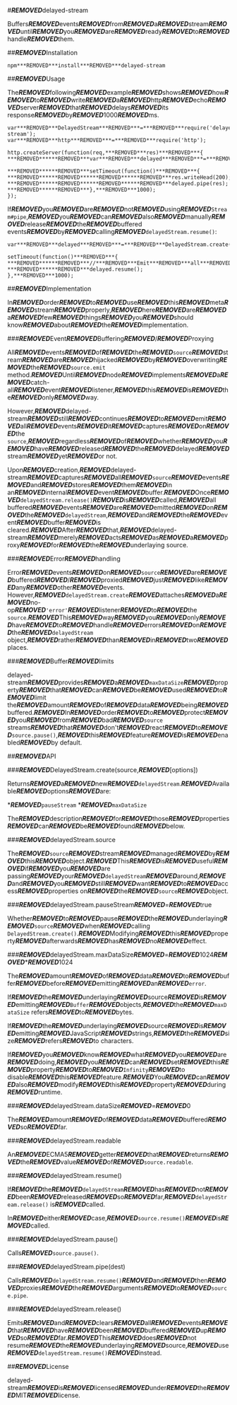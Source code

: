#***REMOVED***delayed-stream

Buffers***REMOVED***events***REMOVED***from***REMOVED***a***REMOVED***stream***REMOVED***until***REMOVED***you***REMOVED***are***REMOVED***ready***REMOVED***to***REMOVED***handle***REMOVED***them.

##***REMOVED***Installation

```***REMOVED***bash
npm***REMOVED***install***REMOVED***delayed-stream
```

##***REMOVED***Usage

The***REMOVED***following***REMOVED***example***REMOVED***shows***REMOVED***how***REMOVED***to***REMOVED***write***REMOVED***a***REMOVED***http***REMOVED***echo***REMOVED***server***REMOVED***that***REMOVED***delays***REMOVED***its
response***REMOVED***by***REMOVED***1000***REMOVED***ms.

```***REMOVED***javascript
var***REMOVED***DelayedStream***REMOVED***=***REMOVED***require('delayed-stream');
var***REMOVED***http***REMOVED***=***REMOVED***require('http');

http.createServer(function(req,***REMOVED***res)***REMOVED***{
***REMOVED******REMOVED***var***REMOVED***delayed***REMOVED***=***REMOVED***DelayedStream.create(req);

***REMOVED******REMOVED***setTimeout(function()***REMOVED***{
***REMOVED******REMOVED******REMOVED******REMOVED***res.writeHead(200);
***REMOVED******REMOVED******REMOVED******REMOVED***delayed.pipe(res);
***REMOVED******REMOVED***},***REMOVED***1000);
});
```

If***REMOVED***you***REMOVED***are***REMOVED***not***REMOVED***using***REMOVED***`Stream#pipe`,***REMOVED***you***REMOVED***can***REMOVED***also***REMOVED***manually***REMOVED***release***REMOVED***the***REMOVED***buffered
events***REMOVED***by***REMOVED***calling***REMOVED***`delayedStream.resume()`:

```***REMOVED***javascript
var***REMOVED***delayed***REMOVED***=***REMOVED***DelayedStream.create(req);

setTimeout(function()***REMOVED***{
***REMOVED******REMOVED***//***REMOVED***Emit***REMOVED***all***REMOVED***buffered***REMOVED***events***REMOVED***and***REMOVED***resume***REMOVED***underlaying***REMOVED***source
***REMOVED******REMOVED***delayed.resume();
},***REMOVED***1000);
```

##***REMOVED***Implementation

In***REMOVED***order***REMOVED***to***REMOVED***use***REMOVED***this***REMOVED***meta***REMOVED***stream***REMOVED***properly,***REMOVED***here***REMOVED***are***REMOVED***a***REMOVED***few***REMOVED***things***REMOVED***you***REMOVED***should
know***REMOVED***about***REMOVED***the***REMOVED***implementation.

###***REMOVED***Event***REMOVED***Buffering***REMOVED***/***REMOVED***Proxying

All***REMOVED***events***REMOVED***of***REMOVED***the***REMOVED***`source`***REMOVED***stream***REMOVED***are***REMOVED***hijacked***REMOVED***by***REMOVED***overwriting***REMOVED***the***REMOVED***`source.emit`
method.***REMOVED***Until***REMOVED***node***REMOVED***implements***REMOVED***a***REMOVED***catch-all***REMOVED***event***REMOVED***listener,***REMOVED***this***REMOVED***is***REMOVED***the***REMOVED***only***REMOVED***way.

However,***REMOVED***delayed-stream***REMOVED***still***REMOVED***continues***REMOVED***to***REMOVED***emit***REMOVED***all***REMOVED***events***REMOVED***it***REMOVED***captures***REMOVED***on***REMOVED***the
`source`,***REMOVED***regardless***REMOVED***of***REMOVED***whether***REMOVED***you***REMOVED***have***REMOVED***released***REMOVED***the***REMOVED***delayed***REMOVED***stream***REMOVED***yet***REMOVED***or
not.

Upon***REMOVED***creation,***REMOVED***delayed-stream***REMOVED***captures***REMOVED***all***REMOVED***`source`***REMOVED***events***REMOVED***and***REMOVED***stores***REMOVED***them***REMOVED***in
an***REMOVED***internal***REMOVED***event***REMOVED***buffer.***REMOVED***Once***REMOVED***`delayedStream.release()`***REMOVED***is***REMOVED***called,***REMOVED***all
buffered***REMOVED***events***REMOVED***are***REMOVED***emitted***REMOVED***on***REMOVED***the***REMOVED***`delayedStream`,***REMOVED***and***REMOVED***the***REMOVED***event***REMOVED***buffer***REMOVED***is
cleared.***REMOVED***After***REMOVED***that,***REMOVED***delayed-stream***REMOVED***merely***REMOVED***acts***REMOVED***as***REMOVED***a***REMOVED***proxy***REMOVED***for***REMOVED***the***REMOVED***underlaying
source.

###***REMOVED***Error***REMOVED***handling

Error***REMOVED***events***REMOVED***on***REMOVED***`source`***REMOVED***are***REMOVED***buffered***REMOVED***/***REMOVED***proxied***REMOVED***just***REMOVED***like***REMOVED***any***REMOVED***other***REMOVED***events.
However,***REMOVED***`delayedStream.create`***REMOVED***attaches***REMOVED***a***REMOVED***no-op***REMOVED***`'error'`***REMOVED***listener***REMOVED***to***REMOVED***the
`source`.***REMOVED***This***REMOVED***way***REMOVED***you***REMOVED***only***REMOVED***have***REMOVED***to***REMOVED***handle***REMOVED***errors***REMOVED***on***REMOVED***the***REMOVED***`delayedStream`
object,***REMOVED***rather***REMOVED***than***REMOVED***in***REMOVED***two***REMOVED***places.

###***REMOVED***Buffer***REMOVED***limits

delayed-stream***REMOVED***provides***REMOVED***a***REMOVED***`maxDataSize`***REMOVED***property***REMOVED***that***REMOVED***can***REMOVED***be***REMOVED***used***REMOVED***to***REMOVED***limit
the***REMOVED***amount***REMOVED***of***REMOVED***data***REMOVED***being***REMOVED***buffered.***REMOVED***In***REMOVED***order***REMOVED***to***REMOVED***protect***REMOVED***you***REMOVED***from***REMOVED***bad***REMOVED***`source`
streams***REMOVED***that***REMOVED***don't***REMOVED***react***REMOVED***to***REMOVED***`source.pause()`,***REMOVED***this***REMOVED***feature***REMOVED***is***REMOVED***enabled***REMOVED***by
default.

##***REMOVED***API

###***REMOVED***DelayedStream.create(source,***REMOVED***[options])

Returns***REMOVED***a***REMOVED***new***REMOVED***`delayedStream`.***REMOVED***Available***REMOVED***options***REMOVED***are:

****REMOVED***`pauseStream`
****REMOVED***`maxDataSize`

The***REMOVED***description***REMOVED***for***REMOVED***those***REMOVED***properties***REMOVED***can***REMOVED***be***REMOVED***found***REMOVED***below.

###***REMOVED***delayedStream.source

The***REMOVED***`source`***REMOVED***stream***REMOVED***managed***REMOVED***by***REMOVED***this***REMOVED***object.***REMOVED***This***REMOVED***is***REMOVED***useful***REMOVED***if***REMOVED***you***REMOVED***are
passing***REMOVED***your***REMOVED***`delayedStream`***REMOVED***around,***REMOVED***and***REMOVED***you***REMOVED***still***REMOVED***want***REMOVED***to***REMOVED***access***REMOVED***properties
on***REMOVED***the***REMOVED***`source`***REMOVED***object.

###***REMOVED***delayedStream.pauseStream***REMOVED***=***REMOVED***true

Whether***REMOVED***to***REMOVED***pause***REMOVED***the***REMOVED***underlaying***REMOVED***`source`***REMOVED***when***REMOVED***calling
`DelayedStream.create()`.***REMOVED***Modifying***REMOVED***this***REMOVED***property***REMOVED***afterwards***REMOVED***has***REMOVED***no***REMOVED***effect.

###***REMOVED***delayedStream.maxDataSize***REMOVED***=***REMOVED***1024***REMOVED*******REMOVED***1024

The***REMOVED***amount***REMOVED***of***REMOVED***data***REMOVED***to***REMOVED***buffer***REMOVED***before***REMOVED***emitting***REMOVED***an***REMOVED***`error`.

If***REMOVED***the***REMOVED***underlaying***REMOVED***source***REMOVED***is***REMOVED***emitting***REMOVED***`Buffer`***REMOVED***objects,***REMOVED***the***REMOVED***`maxDataSize`
refers***REMOVED***to***REMOVED***bytes.

If***REMOVED***the***REMOVED***underlaying***REMOVED***source***REMOVED***is***REMOVED***emitting***REMOVED***JavaScript***REMOVED***strings,***REMOVED***the***REMOVED***size***REMOVED***refers***REMOVED***to
characters.

If***REMOVED***you***REMOVED***know***REMOVED***what***REMOVED***you***REMOVED***are***REMOVED***doing,***REMOVED***you***REMOVED***can***REMOVED***set***REMOVED***this***REMOVED***property***REMOVED***to***REMOVED***`Infinity`***REMOVED***to
disable***REMOVED***this***REMOVED***feature.***REMOVED***You***REMOVED***can***REMOVED***also***REMOVED***modify***REMOVED***this***REMOVED***property***REMOVED***during***REMOVED***runtime.

###***REMOVED***delayedStream.dataSize***REMOVED***=***REMOVED***0

The***REMOVED***amount***REMOVED***of***REMOVED***data***REMOVED***buffered***REMOVED***so***REMOVED***far.

###***REMOVED***delayedStream.readable

An***REMOVED***ECMA5***REMOVED***getter***REMOVED***that***REMOVED***returns***REMOVED***the***REMOVED***value***REMOVED***of***REMOVED***`source.readable`.

###***REMOVED***delayedStream.resume()

If***REMOVED***the***REMOVED***`delayedStream`***REMOVED***has***REMOVED***not***REMOVED***been***REMOVED***released***REMOVED***so***REMOVED***far,***REMOVED***`delayedStream.release()`
is***REMOVED***called.

In***REMOVED***either***REMOVED***case,***REMOVED***`source.resume()`***REMOVED***is***REMOVED***called.

###***REMOVED***delayedStream.pause()

Calls***REMOVED***`source.pause()`.

###***REMOVED***delayedStream.pipe(dest)

Calls***REMOVED***`delayedStream.resume()`***REMOVED***and***REMOVED***then***REMOVED***proxies***REMOVED***the***REMOVED***arguments***REMOVED***to***REMOVED***`source.pipe`.

###***REMOVED***delayedStream.release()

Emits***REMOVED***and***REMOVED***clears***REMOVED***all***REMOVED***events***REMOVED***that***REMOVED***have***REMOVED***been***REMOVED***buffered***REMOVED***up***REMOVED***so***REMOVED***far.***REMOVED***This***REMOVED***does***REMOVED***not
resume***REMOVED***the***REMOVED***underlaying***REMOVED***source,***REMOVED***use***REMOVED***`delayedStream.resume()`***REMOVED***instead.

##***REMOVED***License

delayed-stream***REMOVED***is***REMOVED***licensed***REMOVED***under***REMOVED***the***REMOVED***MIT***REMOVED***license.
